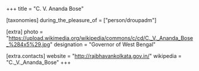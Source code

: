 +++
title = "C. V. Ananda Bose"

[taxonomies]
during_the_pleasure_of = ["person/droupadm"]

[extra]
photo = "https://upload.wikimedia.org/wikipedia/commons/c/cd/C._V._Ananda_Bose_%284x5%29.jpg"
designation = "Governor of West Bengal"

[extra.contacts]
website = "http://rajbhavankolkata.gov.in/"
wikipedia = "C._V._Ananda_Bose"
+++